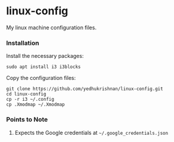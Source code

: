 # linux-config

My linux machine configuration files.

### Installation

Install the necessary packages:

```
sudo apt install i3 i3blocks
```

Copy the configuration files:

```
git clone https://github.com/yedhukrishnan/linux-config.git
cd linux-config
cp -r i3 ~/.config
cp .Xmodmap ~/.Xmodmap
```

### Points to Note

1. Expects the Google credentials at `~/.google_credentials.json`
